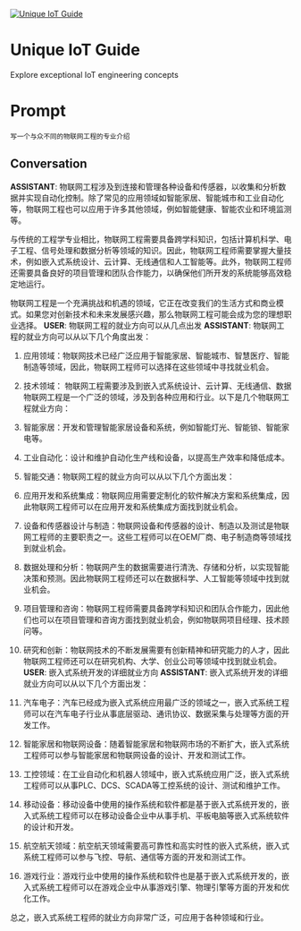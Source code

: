 
[![Unique IoT Guide](https://flow-prompt-covers.s3.us-west-1.amazonaws.com/icon/futuristic/futu_8.png)]()
# Unique IoT Guide 
Explore exceptional IoT engineering concepts

# Prompt

```
写一个与众不同的物联网工程的专业介绍
```

## Conversation

**ASSISTANT**: 物联网工程涉及到连接和管理各种设备和传感器，以收集和分析数据并实现自动化控制。除了常见的应用领域如智能家居、智能城市和工业自动化等，物联网工程也可以应用于许多其他领域，例如智能健康、智能农业和环境监测等。



与传统的工程学专业相比，物联网工程需要具备跨学科知识，包括计算机科学、电子工程、信号处理和数据分析等领域的知识。因此，物联网工程师需要掌握大量技术，例如嵌入式系统设计、云计算、无线通信和人工智能等。此外，物联网工程师还需要具备良好的项目管理和团队合作能力，以确保他们所开发的系统能够高效稳定地运行。



物联网工程是一个充满挑战和机遇的领域，它正在改变我们的生活方式和商业模式。如果您对创新技术和未来发展感兴趣，那么物联网工程可能会成为您的理想职业选择。
**USER**: 物联网工程的就业方向可以从几点出发
**ASSISTANT**: 物联网工程的就业方向可以从以下几个角度出发：



1. 应用领域：物联网技术已经广泛应用于智能家居、智能城市、智慧医疗、智能制造等领域，因此，物联网工程师可以选择在这些领域中寻找就业机会。



2. 技术领域： 物联网工程需要涉及到嵌入式系统设计、云计算、无线通信、数据物联网工程是一个广泛的领域，涉及到各种应用和行业。以下是几个物联网工程就业方向：



1. 智能家居：开发和管理智能家居设备和系统，例如智能灯光、智能锁、智能家电等。



2. 工业自动化：设计和维护自动化生产线和设备，以提高生产效率和降低成本。



3. 智能交通：物联网工程的就业方向可以从以下几个方面出发：



1. 应用开发和系统集成：物联网应用需要定制化的软件解决方案和系统集成，因此物联网工程师可以在应用开发和系统集成方面找到就业机会。



2. 设备和传感器设计与制造：物联网设备和传感器的设计、制造以及测试是物联网工程师的主要职责之一。这些工程师可以在OEM厂商、电子制造商等领域找到就业机会。



3. 数据处理和分析：物联网产生的数据需要进行清洗、存储和分析，以实现智能决策和预测。因此物联网工程师还可以在数据科学、人工智能等领域中找到就业机会。



4. 项目管理和咨询：物联网工程师需要具备跨学科知识和团队合作能力，因此他们也可以在项目管理和咨询方面找到就业机会，例如物联网项目经理、技术顾问等。



5. 研究和创新：物联网技术的不断发展需要有创新精神和研究能力的人才，因此物联网工程师还可以在研究机构、大学、创业公司等领域中找到就业机会。
**USER**: 嵌入式系统开发的详细就业方向
**ASSISTANT**: 嵌入式系统开发的详细就业方向可以从以下几个方面出发：



1. 汽车电子：汽车已经成为嵌入式系统应用最广泛的领域之一，嵌入式系统工程师可以在汽车电子行业从事底层驱动、通讯协议、数据采集与处理等方面的开发工作。



2. 智能家居和物联网设备：随着智能家居和物联网市场的不断扩大，嵌入式系统工程师可以参与智能家居和物联网设备的设计、开发和测试工作。



3. 工控领域：在工业自动化和机器人领域中，嵌入式系统应用广泛，嵌入式系统工程师可以从事PLC、DCS、SCADA等工控系统的设计、测试和维护工作。



4. 移动设备：移动设备中使用的操作系统和软件都是基于嵌入式系统开发的，嵌入式系统工程师可以在移动设备企业中从事手机、平板电脑等嵌入式系统软件的设计和开发。



5. 航空航天领域：航空航天领域需要高可靠性和高实时性的嵌入式系统，嵌入式系统工程师可以参与飞控、导航、通信等方面的开发和测试工作。



6. 游戏行业：游戏行业中使用的操作系统和软件也是基于嵌入式系统开发的，嵌入式系统工程师可以在游戏企业中从事游戏引擎、物理引擎等方面的开发和优化工作。



总之，嵌入式系统工程师的就业方向非常广泛，可应用于各种领域和行业。


